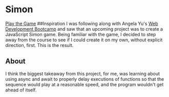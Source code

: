 # Simon
[Play the Game](https://dustinjray.github.io/simon)
##Inspiration
I was following along with Angela Yu's [Web Development Bootcamp](https://www.udemy.com/course/the-complete-web-development-bootcamp/) and saw that an upcoming project was to create a JavaScript Simon game. Being familiar with the game, I decided to step away from the course to see if I could create it on my own, without explicit direction, first. This is the result.

## About
I think the biggest takeaway from this project, for me, was learning about using async and await to properly delay executions of functions so that the sequence would play at a reasonable speed, and the program wouldn't get ahead of itself. 



